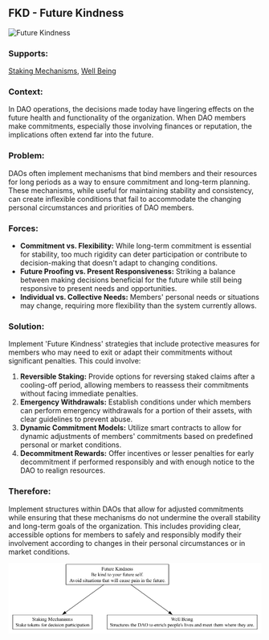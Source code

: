 ## FKD - Future Kindness

![Future Kindness](./output/illustration/future_kindness_illustration_v3.png)

### Supports:
[Staking Mechanisms](./staking_mechanisms.html), [Well Being](./well_being.html)

### Context:
In DAO operations, the decisions made today have lingering effects on the future health and functionality of the organization. When DAO members make commitments, especially those involving finances or reputation, the implications often extend far into the future.

### Problem:
DAOs often implement mechanisms that bind members and their resources for long periods as a way to ensure commitment and long-term planning. These mechanisms, while useful for maintaining stability and consistency, can create inflexible conditions that fail to accommodate the changing personal circumstances and priorities of DAO members.

### Forces:
- **Commitment vs. Flexibility:** While long-term commitment is essential for stability, too much rigidity can deter participation or contribute to decision-making that doesn't adapt to changing conditions.
- **Future Proofing vs. Present Responsiveness:** Striking a balance between making decisions beneficial for the future while still being responsive to present needs and opportunities.
- **Individual vs. Collective Needs:** Members' personal needs or situations may change, requiring more flexibility than the system currently allows.

### Solution:
Implement 'Future Kindness' strategies that include protective measures for members who may need to exit or adapt their commitments without significant penalties. This could involve:
1. **Reversible Staking:** Provide options for reversing staked claims after a cooling-off period, allowing members to reassess their commitments without facing immediate penalties.
2. **Emergency Withdrawals:** Establish conditions under which members can perform emergency withdrawals for a portion of their assets, with clear guidelines to prevent abuse.
3. **Dynamic Commitment Models:** Utilize smart contracts to allow for dynamic adjustments of members' commitments based on predefined personal or market conditions.
4. **Decommitment Rewards:** Offer incentives or lesser penalties for early decommitment if performed responsibly and with enough notice to the DAO to realign resources.

### Therefore:
Implement structures within DAOs that allow for adjusted commitments while ensuring that these mechanisms do not undermine the overall stability and long-term goals of the organization. This includes providing clear, accessible options for members to safely and responsibly modify their involvement according to changes in their personal circumstances or in market conditions.


![Future Kindness](./output/future_kindness_specific_graph_v3.png)